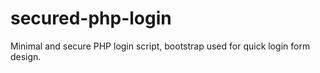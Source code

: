 # secured-php-login
Minimal and secure PHP login script, bootstrap used for quick login form design.
